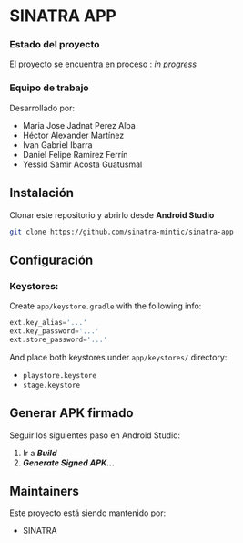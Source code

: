 # SINATRA APP


### Estado del proyecto

El proyecto se encuentra en proceso : _in progress_ <!-- / _complete_ /-->

### Equipo de trabajo

Desarrollado por:

- Maria Jose Jadnat Perez Alba
- Héctor Alexander Martínez
- Ivan Gabriel Ibarra
- Daniel Felipe Ramirez Ferrín 
- Yessid Samir Acosta Guatusmal

## Instalación
Clonar este repositorio y abrirlo desde **Android Studio**
```bash
git clone https://github.com/sinatra-mintic/sinatra-app
```

## Configuración
### Keystores:
Create `app/keystore.gradle` with the following info:
```gradle
ext.key_alias='...'
ext.key_password='...'
ext.store_password='...'
```
And place both keystores under `app/keystores/` directory:
- `playstore.keystore`
- `stage.keystore`


## Generar APK firmado
Seguir los siguientes paso en Android Studio:
1. Ir a ***Build***
2. ***Generate Signed APK...***

## Maintainers
Este proyecto está siendo mantenido por:
* SINATRA


